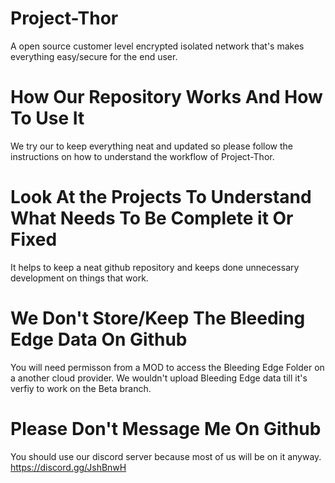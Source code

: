# Project-Thor
A open source customer level encrypted isolated network that's makes everything easy/secure for the end user.


# How Our Repository Works And How To Use It
We try our to keep everything neat and updated so please follow the instructions on how to understand the workflow of Project-Thor.


# Look At the Projects To Understand What Needs To Be Complete it Or Fixed 
It helps to keep a neat github repository and keeps done unnecessary development on things that work.


# We Don't Store/Keep The Bleeding Edge Data On Github
You will need permisson from a MOD to access the Bleeding Edge Folder on a another cloud provider.
We wouldn't upload Bleeding Edge data till it's verfiy to work on the Beta branch.  


# Please Don't Message Me On Github
You should use our discord server because most of us will be on it anyway. 
https://discord.gg/JshBnwH


